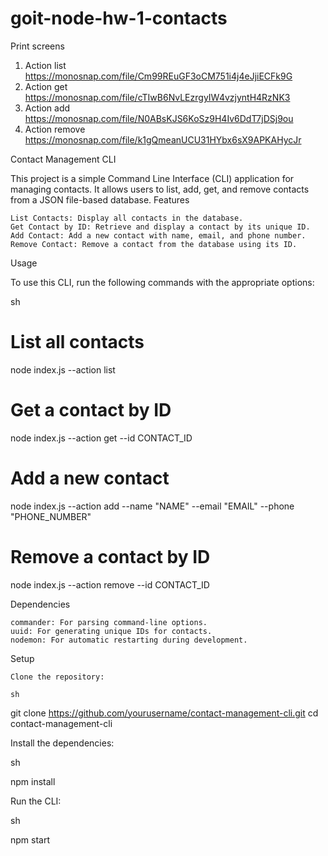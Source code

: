 # goit-node-hw-1-contacts

Print screens
1. Action list     https://monosnap.com/file/Cm99REuGF3oCM751i4j4eJjiECFk9G
2. Action get      https://monosnap.com/file/cTIwB6NvLEzrgyIW4vzjyntH4RzNK3
3. Action add      https://monosnap.com/file/N0ABsKJS6KoSz9H4Iv6DdT7jDSj9ou
4. Action remove   https://monosnap.com/file/k1gQmeanUCU31HYbx6sX9APKAHycJr

Contact Management CLI

This project is a simple Command Line Interface (CLI) application for managing contacts. It allows users to list, add, get, and remove contacts from a JSON file-based database.
Features

    List Contacts: Display all contacts in the database.
    Get Contact by ID: Retrieve and display a contact by its unique ID.
    Add Contact: Add a new contact with name, email, and phone number.
    Remove Contact: Remove a contact from the database using its ID.

Usage

To use this CLI, run the following commands with the appropriate options:

sh

# List all contacts
node index.js --action list

# Get a contact by ID
node index.js --action get --id CONTACT_ID

# Add a new contact
node index.js --action add --name "NAME" --email "EMAIL" --phone "PHONE_NUMBER"

# Remove a contact by ID
node index.js --action remove --id CONTACT_ID

Dependencies

    commander: For parsing command-line options.
    uuid: For generating unique IDs for contacts.
    nodemon: For automatic restarting during development.

Setup

    Clone the repository:

    sh

git clone https://github.com/yourusername/contact-management-cli.git
cd contact-management-cli

Install the dependencies:

sh

npm install

Run the CLI:

sh

npm start
